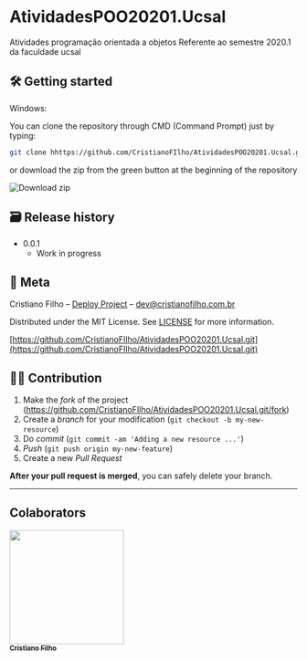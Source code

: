 # AtividadesPOO20201.Ucsal
Atividades programação orientada a objetos 
Referente ao semestre 2020.1 da faculdade ucsal 


## 🛠 Getting started

Windows:

You can clone the repository through CMD (Command Prompt) just by typing:

```sh
git clone hhttps://github.com/CristianoFIlho/AtividadesPOO20201.Ucsal.git
```

or download the zip from the green button at the beginning of the repository

<img src="https://i.ibb.co/vLF3fCV/2021-03-24-23-53-10-github-com-f3b0db456e69.png" alt="Download zip" border="0">


## 🗃 Release history

- 0.0.1
  - Work in progress
  
  
## 📝 Meta

Cristiano Filho – [Deploy Project](https://cristiano.filho) – dev@cristianofilho.com.br

Distributed under the MIT License. See [LICENSE](LICENSE) for more information.

[https://github.com/CristianoFIlho/AtividadesPOO20201.Ucsal.git](https://github.com/CristianoFIlho/AtividadesPOO20201.Ucsal.git)

## 🧙‍♂️ Contribution

1. Make the _fork_ of the project (<https://github.com/CristianoFIlho/AtividadesPOO20201.Ucsal.git/fork>)
2. Create a _branch_ for your modification (`git checkout -b my-new-resource`)
3. Do _commit_ (`git commit -am 'Adding a new resource ...'`)
4. _Push_ (`git push origin my-new-feature`)
5. Create a new _Pull Request_

**After your pull request is merged**, you can safely delete your branch.

---

## Colaborators
	

[ <img src="https://avatars.githubusercontent.com/u/54041918?s=400&u=9691b69b1b7c46137971d4b2775228007fff85a9&v=4" width="200px; "/><br><sub><b>Cristiano Filho</b></sub> ](https://github.com/CristianoFilho) 


